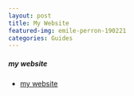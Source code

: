 ```yaml
---
layout: post
title: My Website
featured-img: emile-perron-190221
categories: Guides
---
```



##### my website
* [my website](https://ysmnzj.github.io/)

